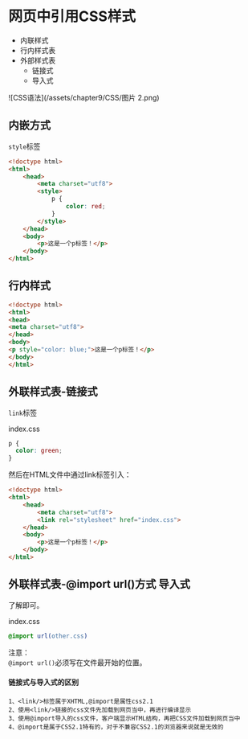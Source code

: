 # 网页中引用CSS样式

* 内联样式
* 行内样式表
* 外部样式表
  * 链接式
  * 导入式

![CSS语法](/assets/chapter9/CSS/图片 2.png)

## 内嵌方式

`style`标签

```html
<!doctype html>
<html>
    <head>
        <meta charset="utf8">
        <style>
            p {
                color: red;
            }
        </style>
    </head>
    <body>
        <p>这是一个p标签！</p>
    </body>
</html>
```

## 行内样式

```html
<!doctype html>
<html>
<head>
<meta charset="utf8">
</head>
<body>
<p style="color: blue;">这是一个p标签！</p>
</body>
</html>
```

## 外联样式表-链接式

`link`标签

index.css

```css
p {
  color: green;
}
```

然后在HTML文件中通过link标签引入：

```html
<!doctype html>
<html>
    <head>
        <meta charset="utf8">
        <link rel="stylesheet" href="index.css">
    </head>
    <body>
        <p>这是一个p标签！</p>
    </body>
</html>
```

## 外联样式表-@import url\(\)方式 导入式

了解即可。

index.css

```css
@import url(other.css)
```

注意：  
`@import url()`必须写在文件最开始的位置。

#### 链接式与导入式的区别

```
1、<link/>标签属于XHTML,@import是属性css2.1
2、使用<link/>链接的css文件先加载到网页当中，再进行编译显示
3、使用@import导入的css文件，客户端显示HTML结构，再把CSS文件加载到网页当中
4、@import是属于CSS2.1特有的，对于不兼容CSS2.1的浏览器来说就是无效的
```



